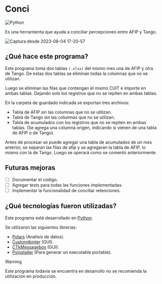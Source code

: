 # Conci 
![Python](https://img.shields.io/badge/python-3670A0?style=for-the-badge&logo=python&logoColor=ffdd54)

Es una herramienta que ayuda a conciliar percepciones entre AFIP y Tango.

![Captura desde 2023-08-04 17-20-57](https://github.com/claaj/conci/assets/102485147/565e7100-6f16-463e-bf89-a46e40f33994)

## ¿Qué hace este programa?
Este programa toma dos tablas `(.xlsx)` del mismo mes una de AFIP y otra de Tango.
De estas dos tablas se eliminan todas la columnas que no se utilizan.

Luego se eliminan las filas que contengan el mismo CUIT e importe en ambas tablas.
Dejando solo los registros que no se repiten en ambas tablas.

En la carpeta de guardado indicada se exportan tres archivos:
- Tabla de AFIP sin las columnas que no se utilizan.
- Tabla de Tango sin las columnas que no se utilizan.
- Tabla de acumulados con los registros que no se repiten en ambas tablas. (Se agrega una columna origen, indicando si vienen de una tabla de AFIP o de Tango).

Antes de procesar se puede agregar una tabla de acumulados de un mes anterior, se separan las filas de afip y se agregaran la tabla de AFIP, lo mismo con la de Tango.
Luego se operará como se comentó anteriormente.

## Futuras mejoras
- [ ] Documentar el código.
- [ ] Agregar tests para todas las funciones implementadas.
- [ ] Implementar la funcionalidad de conciliar retenciones.

## ¿Qué tecnologías fueron utilizadas?
Este programa está desarrollado en [Python](https://www.python.org/).

Se utilizaron las siguientes librerias:
- [Polars](https://www.pola.rs/) (Analisis de datos).
- [Customtkinter](https://github.com/TomSchimansky/CustomTkinter) (GUI).
- [CTkMessagebox](https://github.com/Akascape/CTkMessagebox) (GUI).
- [Pyinstaller](https://pyinstaller.org/) (Para generar un executable portable).

> [!WARNING]
> Este programa todavía se encuentra en desarrollo no se recomienda la utilización en producción.
